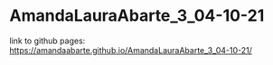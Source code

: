 # AmandaLauraAbarte_3_04-10-21

link to github pages: https://amandaabarte.github.io/AmandaLauraAbarte_3_04-10-21/
